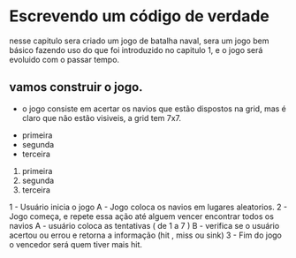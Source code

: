 # Escrevendo um código de verdade

nesse capitulo sera criado um jogo de batalha naval, sera um jogo bem básico fazendo uso do que foi introduzido no capitulo 1, e o jogo será evoluido
com o passar tempo.

## vamos construir o jogo.

- o jogo consiste em acertar os navios que estão dispostos na grid, mas é claro que não estão visiveis, a grid tem 7x7.
<ul>
  <li>primeira</li>
  <li>segunda</li>
  <li>terceira</li>
</ul>
<ol>
  <li>primeira</li>
  <li>segunda</li>
  <li>terceira</li>
</ol>
1 - Usuário inicia o jogo
  A - Jogo coloca os navios em lugares aleatorios.
2 - Jogo começa, e repete essa ação até alguem vencer encontrar todos os navios
  A - usuário coloca as tentativas ( de 1 a 7 )
  B - verifica se o usuário acertou ou errou e retorna a informação (hit , miss ou sink)
3 - Fim do jogo o vencedor será quem tiver mais hit.